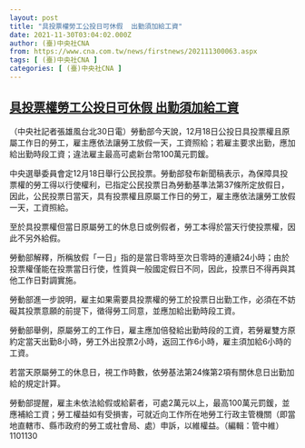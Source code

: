 ```yaml
---
layout: post
title: "具投票權勞工公投日可休假  出勤須加給工資"
date: 2021-11-30T03:04:02.000Z
author: (臺)中央社CNA
from: https://www.cna.com.tw/news/firstnews/202111300063.aspx
tags: [ (臺)中央社CNA ]
categories: [ (臺)中央社CNA ]
---
```

<!--1638241442000-->
[具投票權勞工公投日可休假  出勤須加給工資](https://www.cna.com.tw/news/firstnews/202111300063.aspx)
------

<div>
<div></div><div><p>（中央社記者張雄風台北30日電）勞動部今天說，12月18日公投日具投票權且原屬工作日的勞工，雇主應依法讓勞工放假一天，工資照給；若雇主要求出勤，應加給出勤時段工資；違法雇主最高可處新台幣100萬元罰鍰。</p><p>中央選舉委員會定12月18日舉行公民投票。勞動部發布新聞稿表示，為保障具投票權的勞工得以行使權利，已指定公民投票日為勞動基準法第37條所定放假日，因此，公民投票日當天，具有投票權且原屬工作日的勞工，雇主應依法讓勞工放假一天，工資照給。</p><p>至於具投票權但當日原屬勞工的休息日或例假者，勞工本得於當天行使投票權，因此不另外給假。</p><p>勞動部解釋，所稱放假「一日」指的是當日零時至次日零時的連續24小時；由於投票權僅能在投票當日行使，性質與一般國定假日不同，因此，投票日不得再與其他工作日對調實施。</p><p>勞動部進一步說明，雇主如果需要具投票權的勞工於投票日出勤工作，必須在不妨礙其投票意願的前提下，徵得勞工同意，並應加給出勤時段工資。</p><p>勞動部舉例，原屬勞工的工作日，雇主應加倍發給出勤時段的工資，若勞雇雙方原約定當天出勤8小時，勞工外出投票2小時，返回工作6小時，雇主須加給6小時的工資。</p><p>若當天原屬勞工的休息日，視工作時數，依勞基法第24條第2項有關休息日出勤加給的規定計算。</p><p>勞動部提醒，雇主未依法給假或給薪者，可處2萬元以上，最高100萬元罰鍰，並應補給工資；勞工權益如有受損害，可就近向工作所在地勞工行政主管機關（即當地直轄市、縣市政府的勞工或社會局、處）申訴，以維權益。（編輯：管中維）1101130</p></div>
</div>
